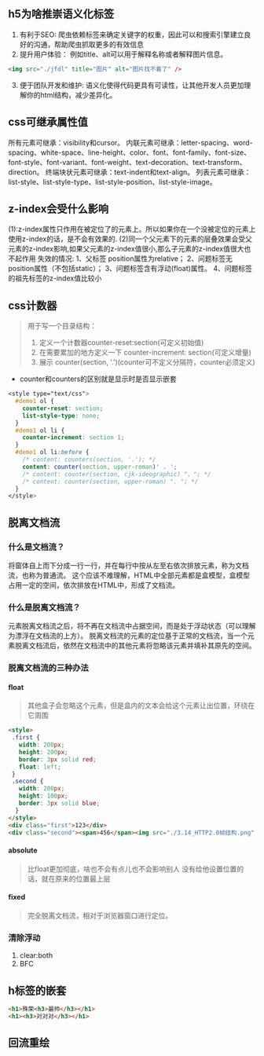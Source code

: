 ## h5为啥推崇语义化标签
1. 有利于SEO: 爬虫依赖标签来确定关键字的权重，因此可以和搜索引擎建立良好的沟通，帮助爬虫抓取更多的有效信息
2. 提升用户体验： 例如title、alt可以用于解释名称或者解释图片信息。
```html
<img src="./jfdl" title="图片" alt="图片找不着了" />
```
3. 便于团队开发和维护: 语义化使得代码更具有可读性，让其他开发人员更加理解你的html结构，减少差异化。
## css可继承属性值
所有元素可继承：visibility和cursor。
内联元素可继承：letter-spacing、word-spacing、white-space、line-height、color、font、font-family、font-size、font-style、font-variant、font-weight、text-decoration、text-transform、direction。
终端块状元素可继承：text-indent和text-align。
列表元素可继承：list-style、list-style-type、list-style-position、list-style-image。
## z-index会受什么影响
(1):z-index属性只作用在被定位了的元素上。所以如果你在一个没被定位的元素上使用z-index的话，是不会有效果的.
(2)同一个父元素下的元素的层叠效果会受父元素的z-index影响,如果父元素的z-index值很小,那么子元素的z-index值很大也不起作用
失效的情况:
1、父标签 position属性为relative；
2、问题标签无position属性（不包括static）；
3、问题标签含有浮动(float)属性。
4、问题标签的祖先标签的z-index值比较小
## css计数器
> 用于写一个目录结构：
> 1. 定义一个计数器counter-reset:section(可定义初始值)
> 2. 在需要累加的地方定义一下 counter-increment: section(可定义增量)
> 3. 展示 counter(section, '.')(counter可不定义分隔符，counter必须定义)
- counter和counters的区别就是显示时是否显示嵌套
```css
<style type="text/css">
  #demo1 ol {
    counter-reset: section;
    list-style-type: none;
  }
  #demo1 ol li {
    counter-increment: section 1;
  }
  #demo1 ol li:before {
    /* content: counters(section, '.'); */
    content: counter(section, upper-roman)' . ';
    /* content: counter(section, cjk-ideographic) "、"; */
    /* content: counter(section, upper-roman) ". "; */
  }
</style>
```
## 脱离文档流
### 什么是文档流？
将窗体自上而下分成一行一行，并在每行中按从左至右依次排放元素，称为文档流，也称为普通流。
这个应该不难理解，HTML中全部元素都是盒模型，盒模型占用一定的空间，依次排放在HTML中，形成了文档流。
### 什么是脱离文档流？
元素脱离文档流之后，将不再在文档流中占据空间，而是处于浮动状态（可以理解为漂浮在文档流的上方）。
脱离文档流的元素的定位基于正常的文档流，当一个元素脱离文档流后，依然在文档流中的其他元素将忽略该元素并填补其原先的空间。
### 脱离文档流的三种办法
#### float
> 其他盒子会忽略这个元素，但是盒内的文本会给这个元素让出位置，环绕在它周围  
```html
<style>
 .first {
   width: 200px;
   height: 200px;
   border: 3px solid red;
   float: left;
 }
 .second {
   width: 200px;
   height: 100px;
   border: 3px solid blue;
  }
</style>
<div class="first">123</div>
<div class="second"><span>456</span><img src="./3.14_HTTP2.0帧结构.png" alt=""></div>
```
#### absolute
> 比float更加彻底，啥也不会有点儿也不会影响别人
> 没有给他设置位置的话，就在原来的位置最上层
#### fixed
> 完全脱离文档流，相对于浏览器窗口进行定位。
### 清除浮动
1. clear:both
2. BFC
## h标签的嵌套
```html
<h1>殊荣<h3>最帅</h3></h1>
<h1><h3>对对对</h3></h1>
```
## 回流重绘

